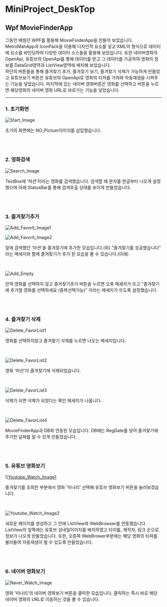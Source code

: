 # MiniProject_DeskTop


## Wpf MovieFinderApp
그동안 배웠던 WPF를 활용해 MovieFinderApp을 만들어 보았습니다. MetroMahApp과 IconPack을 이용해 디자인적 요소를 넣고 XML의 형식으로 데이터에 요소를 바인딩하여 다양한 데이터 소스들을 활용해 보았습니다. 또한 네이버영화의 OpenApi, 유튜브의 OpenApi를 통해 데이터를 받고 그 데이터를 가공하여 영화의 정보를 DataGrid영역과 ListView영역에 배치해 보았습니다. </br> 하단의 버튼들을 통해 즐겨찾기 추가, 즐겨찾기 보기, 즐겨찾기 삭제가 가능하게 만들었고 유튜브보기 버튼은 유튜브의 OpenApi로 영화의 티져를 가져와 자동재생을 시켜주는 기능을 넣었습니다. 마지막에 있는 네이버 영화버튼은 영화를 선택하고 버튼을 누르면 해당영화의 네이버 영화 URL로 바로가는 기능을 넣었습니다. 

------------
### 1. 초기화면

![Start_Image](https://github.com/zizi0308/MiniProject_DeskTop/blob/main/WpfMiniProject/Images/img_20210405_160424_001.png)

초기의 화면에는 NO_Pictuer이미지를 삽입했습니다.

<br/>
<br/>

### 2. 영화검색

![Search_Image](https://github.com/zizi0308/MiniProject_DeskTop/blob/main/WpfMiniProject/Images/img_20210405_160456_001.png)

TextBox에 '마션'이라는 영화를 검색했습니다. 검색할 때 문자를 한글부터 나오게 설정했으며 아래 StatusBar를 통해 검색호출 상태를 보이게 만들었습니다.

<br/>
<br/>

### 3. 즐겨찾기추가

![Add_Favorit_Image1](https://github.com/zizi0308/MiniProject_DeskTop/blob/main/WpfMiniProject/Images/img_20210405_160409_001.png)

![Add_Favorit_Image2](https://github.com/zizi0308/MiniProject_DeskTop/blob/main/WpfMiniProject/Images/img_20210405_160435_001.png)

앞에 검색했던 '마션'을 즐겨찾기에 추가한 모습입니다.(위) "즐겨찾기를 성공했습니다" 라는 메세지와 함께 즐겨찾기가 추가 된 모습을 볼 수 있습니다.(아래)

<br/>

![Add_Empty](https://github.com/zizi0308/MiniProject_DeskTop/blob/main/WpfMiniProject/Images/img_20210405_160450_001.png)

만약 영화를 선택하지 않고 즐겨찾기추가 버튼을 누르면 오류 메세지가 뜨고 "즐겨찾기에 추가할 영화를 선택하세요 (중복선택가능)" 이라는 메세지가 뜨도록 설정했습니다.

<br/>
<br/>

### 4. 즐겨찾기 삭제

![Delete_FavorList1](https://github.com/zizi0308/MiniProject_DeskTop/blob/main/WpfMiniProject/Images/img_20210405_160404_001.png)

영화를 선택하지않고 즐겨찾기 삭제를 누르면 나오는 메세지입니다.

<br/>

![Delete_FavorList2](https://github.com/zizi0308/MiniProject_DeskTop/blob/main/WpfMiniProject/Images/img_20210405_160423_001.png)

영화 '마션'이 즐겨찾기에 삭제되었습니다.

<br/>

![Delete_FavorList3](https://github.com/zizi0308/MiniProject_DeskTop/blob/main/WpfMiniProject/Images/img_20210405_160410_001.png)

삭제가 되면 삭제가 되었다는 확인 메세지가 나옵니다. 

<br/>

![Delete_FavorList4](https://github.com/zizi0308/MiniProject_DeskTop/blob/main/WpfMiniProject/Images/img_20210405_180431_001.png)

MovieFinderApp과 DB와 연동된 모습입니다. DB에는 RegDate를 넣어 즐겨찾기에 추가한 날짜를 알 수 있게 만들었습니다.

<br/>
<br/>


### 5. 유튜브 영화보기


![[Youtube_Watch_Image1](https://github.com/zizi0308/MiniProject_DeskTop/blob/main/WpfMiniProject/Images/img_20210405_160453_001.png)

즐겨찾기를 조회한 부분에서 영화 '미나리' 선택해 유튜브 영화보기 버튼을 눌러보겠습니다.

<br/>

![Youtube_Watch_Image2](https://github.com/zizi0308/MiniProject_DeskTop/blob/main/WpfMiniProject/Images/img_20210405_160426_001.png)

새로운 페이지를 생성하고 그 안에 ListView와 WebBrowser를 연동했습니다. ListView의 앞쪽에는 유튜브 섬네일이미지를 배치하였고 타이틀, 제작자, 링크 순으로 정보가 나오게 만들었습니다. 또한, 오른쪽 WebBrower부분에는 해당 영화의 티져를 불러들여 자동재생이 될 수 있도록 만들었습니다.

<br/>
<br/>

### 6. 네이버 영화보기

![Naver_Watch_Image](https://github.com/zizi0308/MiniProject_DeskTop/blob/main/WpfMiniProject/Images/img_20210405_160443_001.png)

영화 '미나리'의 네이버 영화보기 버튼을 클릭한 모습입니다. 클릭하는 즉시 바로 해당 네이버 영화의 URL로 이동하는 것을 볼 수 있습니다.





